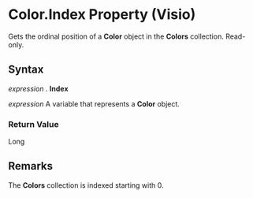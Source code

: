 
# Color.Index Property (Visio)

Gets the ordinal position of a  **Color** object in the **Colors** collection. Read-only.


## Syntax

 _expression_ . **Index**

 _expression_ A variable that represents a **Color** object.


### Return Value

Long


## Remarks

 The **Colors** collection is indexed starting with 0.

